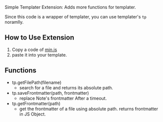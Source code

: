Simple Templater Extension: Adds more functions for templater.

Since this code is a wrapper of templater, you can use templater's `tp` noramlly.
## How to Use Extension
1. Copy a code of [min.js](https://raw.githubusercontent.com/gusfhr777/templater-extension/refs/heads/main/src/min.js)
2. paste it into your template.

## Functions
- tp.getFilePath(filename)
	- search for a file and returns its absolute path.
- tp.saveFrontmatter(path, frontmatter)
	- replace Note's frontmatter After a timeout.
- tp.getFrontmatter(path)
	- get the frontmatter of a file using absolute path. returns frontmatter in JS Object.
  
